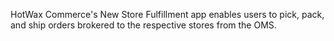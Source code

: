 HotWax Commerce's New Store Fulfillment app enables users to pick, pack, and ship orders brokered to the respective stores from the OMS.